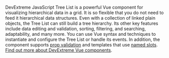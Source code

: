 DevExtreme JavaScript Tree List is a powerful Vue component for visualizing hierarchical data in a grid. It is so flexible that you do not need to feed it hierarchical data structures. Even with a collection of linked plain objects, the Tree List can still build a tree hierarchy. Its other key features include data editing and validation, sorting, filtering, and searching, adaptability, and many more. You can use Vue syntax and techniques to instantiate and configure the Tree List or handle its events. In addition, the component supports [prop validation](https://vuejs.org/v2/guide/components-props.html#Prop-Validation) and templates that use [named slots](https://vuejs.org/v2/guide/components-slots.html#Named-Slots). [Find out more about DevExtreme Vue components](/Documentation/Guide/Vue_Components/DevExtreme_Vue_Components/).